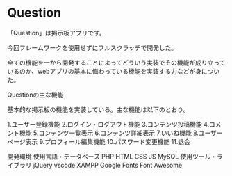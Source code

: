 # Question
「Question」は掲示板アプリです。

今回フレームワークを使用せずにフルスクラッチで開発した。

全ての機能を一から開発することによってどういう実装でその機能が成り立っているのか、webアプリの基本に備わっている機能を実装する力などが身についた。

Questionの主な機能

基本的な掲示板の機能を実装している。主な機能は以下のとおり。

1.ユーザー登録機能
2.ログイン・ログアウト機能
3.コンテンツ投稿機能
4.コメント機能
5.コンテンツ一覧表示
6.コンテンツ詳細表示
7.いいね機能
8.ユーザーページ表示
9.プロフィール編集機能
10.パスワード変更機能
11.退会

開発環境
使用言語・データベース
PHP
HTML
CSS
JS
MySQL
使用ツール・ライブラリ
jQuery
vscode
XAMPP
Google Fonts
Font Awesome
